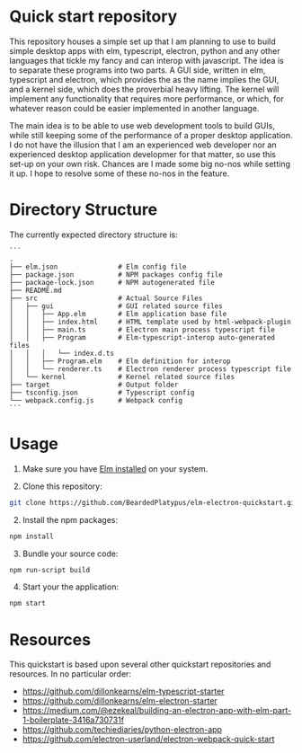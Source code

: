 # Quick start repository

This repository houses a simple set up that I am planning to use to build simple 
desktop apps with elm, typescript, electron, python and any other languages that 
tickle my fancy and can interop with javascript. The idea is to separate these programs 
into two parts. A GUI side, written in elm, typescript and electron, which provides the as 
the name implies the GUI, and a kernel side, which does the proverbial heavy lifting.
The kernel will implement any functionality that requires more performance, or which, for 
whatever reason could be easier implemented in another language. 

The main idea is to be able to use web development tools to build GUIs, while still
keeping some of the performance of a proper desktop application. I do not have the 
illusion that I am an experienced web developer nor an experienced desktop application 
developmer for that matter, so use this set-up on your own risk.
Chances are I made some big no-nos while setting it up. I hope to resolve some of these
no-nos in the feature. 

# Directory Structure

The currently expected directory structure is:

    ```
    .
    ├── elm.json               # Elm config file
    ├── package.json           # NPM packages config file
    ├── package-lock.json      # NPM autogenerated file
    ├── README.md        
    ├── src                    # Actual Source Files
    │   ├── gui                # GUI related source files
    │   │   ├── App.elm        # Elm application base file
    │   │   ├── index.html     # HTML template used by html-webpack-plugin
    │   │   ├── main.ts        # Electron main process typescript file
    │   │   ├── Program        # Elm-typescript-interop auto-generated files
    │   │   │   └── index.d.ts
    │   │   ├── Program.elm    # Elm definition for interop
    │   │   └── renderer.ts    # Electron renderer process typescript file
    │   └── kernel             # Kernel related source files
    ├── target                 # Output folder
    ├── tsconfig.json          # Typescript config
    └── webpack.config.js      # Webpack config
    ```

# Usage

1. Make sure you have [Elm installed](https://guide.elm-lang.org/install.html) on your system.

2. Clone this repository:

  ```bash
  git clone https://github.com/BeardedPlatypus/elm-electron-quickstart.git
  ```

2. Install the npm packages:

  ```bash
  npm install
  ```

3. Bundle your source code:

  ```bash
  npm run-script build
  ```

4. Start your the application:

  ```bash
  npm start
  ```

# Resources

This quickstart is based upon several other quickstart repositories and resources.
In no particular order:

* https://github.com/dillonkearns/elm-typescript-starter
* https://github.com/dillonkearns/elm-electron-starter 
* https://medium.com/@ezekeal/building-an-electron-app-with-elm-part-1-boilerplate-3416a730731f
* https://github.com/techiediaries/python-electron-app 
* https://github.com/electron-userland/electron-webpack-quick-start